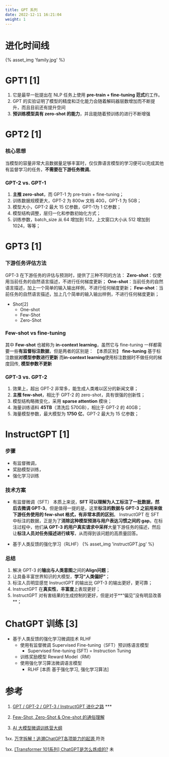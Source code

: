 ```yaml
---
title: GPT 系列
date: 2022-12-11 16:21:04
weight: 1
---
```



# 进化时间线
{% asset_img 'family.jpg' %}

# GPT1 [1]
1. 它是最早一批提出在 NLP 任务上使用 **pre-train + fine-tuning 范式**的工作。
2. GPT 的实验证明了模型的精度和泛化能力会随着解码器层数增加而不断提升，而且目前还有提升空间
3. **预训练模型具有 zero-shot 的能力**，并且能随着预训练的进行不断增强

# GPT2 [1]
### 核心思想
当模型的容量非常大且数据量足够丰富时，仅仅靠语言模型的学习便可以完成其他有监督学习的任务，**不需要在下游任务微调**。

### GPT-2 vs. GPT-1
1. **主推 zero-shot**，而 GPT-1 为 pre-train + fine-tuning；
2. 训练数据规模更大，GPT-2 为 800w 文档 40G，GPT-1 为 5GB；
3. 模型大小，GPT-2 最大 15 亿参数，GPT-1为 1 亿参数；
4. 模型结构调整，层归一化和参数初始化方式；
5. 训练参数，batch_size 从 64 增加到 512，上文窗口大小从 512 增加到 1024，等等；

# GPT3 [1]
### 下游任务评估方法
GPT-3 在下游任务的评估与预测时，提供了三种不同的方法：
**Zero-shot**：仅使用当前任务的自然语言描述，不进行任何梯度更新；
**One-shot**：当前任务的自然语言描述，加上一个简单的输入输出样例，不进行任何梯度更新；
**Few-shot**：当前任务的自然语言描述，加上几个简单的输入输出样例，不进行任何梯度更新；

+ Shot[2]
  - One-shot
  - Few-Shot
  - Zero-Shot

### Few-shot vs fine-tuning 
其中 **Few-shot** 也被称为 **in-context learning**，虽然它与 fine-tuning 一样都需要一些**有监督标注数据**，但是两者的区别是：
【本质区别】
**fine-tuning** 基于标注数据**对模型参数进行更新**
而**in-context learning**使用标注数据时不做任何的梯度回传, **模型参数不更新**

### GPT-3 vs. GPT-2
1. 效果上，超出 GPT-2 非常多，能生成人类难以区分的新闻文章；
2. **主推 few-shot**，相比于 GPT-2 的 zero-shot，具有很强的创新性；
3. 模型结构略微变化，采用 **sparse attention** 模块；
4. 海量训练语料 **45TB**（清洗后 570GB），相比于 GPT-2 的 40GB；
5. 海量模型参数，最大模型为 **1750 亿**，GPT-2 最大为 15 亿参数；

# InstructGPT [1]
### 步骤
+ 有监督微调，
+ 奖励模型训练，
+ 强化学习训练

###  技术方案
+ 有监督微调（SFT）
  本质上来说，**SFT 可以理解为人工标注了一批数据，然后去微调 GPT-3**。但是值得一提的是，这里**标注的数据与 GPT-3 之前用来做下游任务使用的 few-shot 格式，有非常本质的区别**。
  InstructGPT 在 SFT 中标注的数据，正是为了**消除这种模型预测与用户表达习惯之间的 gap**。在标注过程中，他们**从 GPT-3 的用户真实请求中采样**大量下游任务的描述，然后让**标注人员对任务描述进行续写**，从而得到该问题的高质量回答。
  
+ 基于人类反馈的强化学习（RLHF）
{% asset_img 'instructGPT.jpg' %}

### 总结
1. 解决 GPT-3 的**输出与人类意图**之间的**Align问题**；
2. 让具备丰富世界知识的大模型，**学习“人类偏好”**；
3. 标注人员明显感觉 InstructGPT 的输出比 GPT-3 的输出更好，更可靠；
4. InstructGPT 在**真实性**，**丰富度**上表现更好；
5. InstructGPT 对有害结果的生成控制的更好，但是对于**“偏见”没有明显改善**；


# ChatGPT 训练  [3]
- 基于人类反馈的强化学习微调技术 RLHF
  - 使用有监督微调 Supervised Fine-tuning（SFT）预训练语言模型
    + Supervised fine-tuning (SFT)
      = Instruction Tuning
  - 训练奖励模型 Reward Model（RM）
  - 使用强化学习算法微调语言模型
    + RLHF
      [本质  基于强化学习, 强化学习算法]  

# 参考
1. [GPT / GPT-2 / GPT-3 / InstructGPT 进化之路](https://zhuanlan.zhihu.com/p/609716668) ***

2. [Few-Shot, Zero-Shot & One-shot 的通俗理解](https://zhuanlan.zhihu.com/p/624793654)

3. [AI 大模型微调训练营大纲](https://shimo.im/docs/KlkKv4XQDouwWRqd/read) 

1xx. [万字拆解！追溯ChatGPT各项能力的起源 ](https://mp.weixin.qq.com/s/VYv8BRgGnp9ZTuXxaSuFwg) 符尧

1xx. [[Transformer 101系列] ChatGPT是怎么炼成的?](https://zhuanlan.zhihu.com/p/642282717) 未